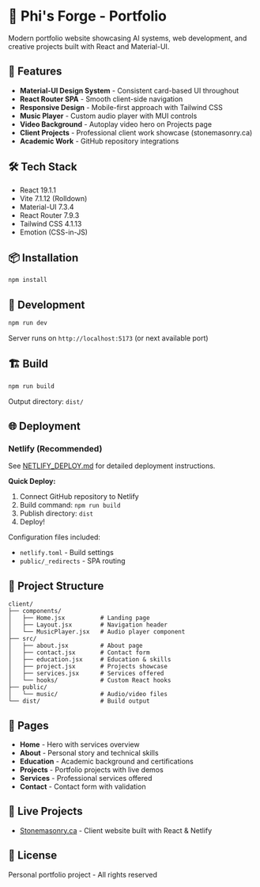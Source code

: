 # 🔨 Phi's Forge - Portfolio

Modern portfolio website showcasing AI systems, web development, and creative projects built with React and Material-UI.

## 🚀 Features

- **Material-UI Design System** - Consistent card-based UI throughout
- **React Router SPA** - Smooth client-side navigation
- **Responsive Design** - Mobile-first approach with Tailwind CSS
- **Music Player** - Custom audio player with MUI controls
- **Video Background** - Autoplay video hero on Projects page
- **Client Projects** - Professional client work showcase (stonemasonry.ca)
- **Academic Work** - GitHub repository integrations

## 🛠️ Tech Stack

- React 19.1.1
- Vite 7.1.12 (Rolldown)
- Material-UI 7.3.4
- React Router 7.9.3
- Tailwind CSS 4.1.13
- Emotion (CSS-in-JS)

## 📦 Installation

```bash
npm install
```

## 🏃 Development

```bash
npm run dev
```

Server runs on `http://localhost:5173` (or next available port)

## 🏗️ Build

```bash
npm run build
```

Output directory: `dist/`

## 🌐 Deployment

### Netlify (Recommended)

See [NETLIFY_DEPLOY.md](./NETLIFY_DEPLOY.md) for detailed deployment instructions.

**Quick Deploy:**
1. Connect GitHub repository to Netlify
2. Build command: `npm run build`
3. Publish directory: `dist`
4. Deploy!

Configuration files included:
- `netlify.toml` - Build settings
- `public/_redirects` - SPA routing

## 📁 Project Structure

```
client/
├── components/
│   ├── Home.jsx          # Landing page
│   ├── Layout.jsx        # Navigation header
│   └── MusicPlayer.jsx   # Audio player component
├── src/
│   ├── about.jsx         # About page
│   ├── contact.jsx       # Contact form
│   ├── education.jsx     # Education & skills
│   ├── project.jsx       # Projects showcase
│   ├── services.jsx      # Services offered
│   └── hooks/            # Custom React hooks
├── public/
│   └── music/            # Audio/video files
└── dist/                 # Build output
```

## 🎨 Pages

- **Home** - Hero with services overview
- **About** - Personal story and technical skills
- **Education** - Academic background and certifications
- **Projects** - Portfolio projects with live demos
- **Services** - Professional services offered
- **Contact** - Contact form with validation

## 🔗 Live Projects

- [Stonemasonry.ca](https://stonemasonry.ca) - Client website built with React & Netlify

## 📝 License

Personal portfolio project - All rights reserved
